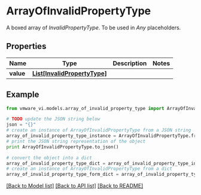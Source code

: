 # ArrayOfInvalidPropertyType

A boxed array of *InvalidPropertyType*. To be used in *Any* placeholders. 

## Properties
Name | Type | Description | Notes
------------ | ------------- | ------------- | -------------
**value** | [**List[InvalidPropertyType]**](InvalidPropertyType.md) |  | 

## Example

```python
from vmware_vi.models.array_of_invalid_property_type import ArrayOfInvalidPropertyType

# TODO update the JSON string below
json = "{}"
# create an instance of ArrayOfInvalidPropertyType from a JSON string
array_of_invalid_property_type_instance = ArrayOfInvalidPropertyType.from_json(json)
# print the JSON string representation of the object
print ArrayOfInvalidPropertyType.to_json()

# convert the object into a dict
array_of_invalid_property_type_dict = array_of_invalid_property_type_instance.to_dict()
# create an instance of ArrayOfInvalidPropertyType from a dict
array_of_invalid_property_type_form_dict = array_of_invalid_property_type.from_dict(array_of_invalid_property_type_dict)
```
[[Back to Model list]](../README.md#documentation-for-models) [[Back to API list]](../README.md#documentation-for-api-endpoints) [[Back to README]](../README.md)


